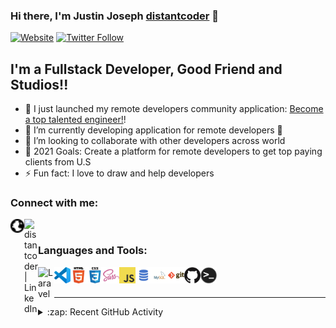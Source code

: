 ### Hi there, I'm Justin Joseph [distantcoder][website] 👋

[![Website](https://img.shields.io/website?label=distantcoder.com&style=for-the-badge&url=https%3A%2F%2Fdistantcoder.com)](https://distantcoder.com)
[![Twitter Follow](https://img.shields.io/twitter/follow/distantcoder?color=1DA1F2&logo=twitter&style=for-the-badge)](https://twitter.com/intent/follow?original_referer=https%3A%2F%2Fgithub.com%2Fdistantcoder&screen_name=distantcoder)

## I'm a Fullstack Developer, Good Friend and Studios!!

- 🔭 I just launched my remote developers community application: [Become a top talented engineer!][course]!
- 🌱 I’m currently developing application for remote developers 🤣
- 👯 I’m looking to collaborate with other developers across world
- 🥅 2021 Goals: Create a platform for remote developers to get top paying clients from U.S
- ⚡ Fun fact: I love to draw and help developers

### Connect with me:

[<img align="left" alt="distantcoder.com" width="22px" src="https://raw.githubusercontent.com/iconic/open-iconic/master/svg/globe.svg" />][website]
[<img align="left" alt="distantcoder | LinkedIn" width="22px" src="https://cdn.jsdelivr.net/npm/simple-icons@v3/icons/linkedin.svg" />][linkedin]
<br />

### Languages and Tools:

[<img align="left" alt="Laravel" width="26px" src="http://localhost:8000/techicons/Laravel.png" />][website]
[<img align="left" alt="Visual Studio Code" width="26px" src="https://raw.githubusercontent.com/github/explore/80688e429a7d4ef2fca1e82350fe8e3517d3494d/topics/visual-studio-code/visual-studio-code.png" />][website]
[<img align="left" alt="HTML5" width="26px" src="https://raw.githubusercontent.com/github/explore/80688e429a7d4ef2fca1e82350fe8e3517d3494d/topics/html/html.png" />][website]
[<img align="left" alt="CSS3" width="26px" src="https://raw.githubusercontent.com/github/explore/80688e429a7d4ef2fca1e82350fe8e3517d3494d/topics/css/css.png" />][website]
[<img align="left" alt="Sass" width="26px" src="https://raw.githubusercontent.com/github/explore/80688e429a7d4ef2fca1e82350fe8e3517d3494d/topics/sass/sass.png" />][website]
[<img align="left" alt="JavaScript" width="26px" src="https://raw.githubusercontent.com/github/explore/80688e429a7d4ef2fca1e82350fe8e3517d3494d/topics/javascript/javascript.png" />][website]
[<img align="left" alt="SQL" width="26px" src="https://raw.githubusercontent.com/github/explore/80688e429a7d4ef2fca1e82350fe8e3517d3494d/topics/sql/sql.png" />][website]
[<img align="left" alt="MySQL" width="26px" src="https://raw.githubusercontent.com/github/explore/80688e429a7d4ef2fca1e82350fe8e3517d3494d/topics/mysql/mysql.png" />][website]
[<img align="left" alt="Git" width="26px" src="https://raw.githubusercontent.com/github/explore/80688e429a7d4ef2fca1e82350fe8e3517d3494d/topics/git/git.png" />][website]
[<img align="left" alt="GitHub" width="26px" src="https://raw.githubusercontent.com/github/explore/78df643247d429f6cc873026c0622819ad797942/topics/github/github.png" />][website]
[<img align="left" alt="Terminal" width="26px" src="https://raw.githubusercontent.com/github/explore/80688e429a7d4ef2fca1e82350fe8e3517d3494d/topics/terminal/terminal.png" />][website]

<br />
<br />

---

<details>
  <summary>:zap: Recent GitHub Activity</summary>
  
<!--START_SECTION:activity-->
1. 🗣 Created Repository for DCoder [#1] in [distantcoder](https://github.com/justin-ash/d-coder)
<!--END_SECTION:activity-->

</details>

[website]: https://distantcoder.com
[course]: http://distantcoder.com
[linkedin]: https://www.linkedin.com/in/justin-joseph-505767159/